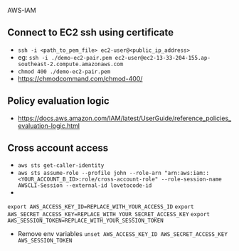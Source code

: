 AWS-IAM

## Connect to EC2 ssh using certificate
- `ssh -i <path_to_pem_file> ec2-user@<public_ip_address>`
- eg: `ssh -i ./demo-ec2-pair.pem ec2-user@ec2-13-33-204-155.ap-southeast-2.compute.amazonaws.com`
- `chmod 400 ./demo-ec2-pair.pem`
- https://chmodcommand.com/chmod-400/

## Policy evaluation logic
- https://docs.aws.amazon.com/IAM/latest/UserGuide/reference_policies_evaluation-logic.html

## Cross account access 
- `aws sts get-caller-identity`
- `aws sts assume-role --profile john --role-arn "arn:aws:iam::<YOUR_ACCOUNT_B_ID>:role/cross-account-role" --role-session-name AWSCLI-Session --external-id lovetocode-id`
- 
`export AWS_ACCESS_KEY_ID=REPLACE_WITH_YOUR_ACCESS_ID`
`export AWS_SECRET_ACCESS_KEY=REPLACE_WITH_YOUR_SECRET_ACCESS_KEY`
`export AWS_SESSION_TOKEN=REPLACE_WITH_YOUR_SESSION_TOKEN`

- Remove env variables
`unset AWS_ACCESS_KEY_ID AWS_SECRET_ACCESS_KEY AWS_SESSION_TOKEN`

